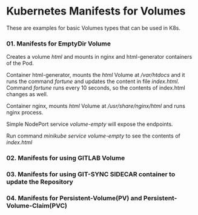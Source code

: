 # Kubernetes Manifests for Volumes

These are examples for basic Volumes types that can be used in K8s.

### 01. Manifests for EmptyDir Volume
Creates a volume *html* and mounts in nginx and html-generator containers of the Pod.

Container html-generator, mounts the *html* Volume at */var/htdocs* and it runs the command *fortune* and updates the content in file *index.html*. Command *fortune* runs every 10 seconds, so the contents of index.html changes as well.

Container nginx, mounts *html* Volume at */usr/share/nginx/html* and runs nginx process.

Simple NodePort service *volume-empty* will expose the endpoints.

Run command *minikube service volume-empty* to see the contents of *index.html*

### 02. Manifests for using GITLAB Volume

### 03. Manifests for using GIT-SYNC SIDECAR container to update the Repository

### 04. Manifests for Persistent-Volume(PV) and Persistent-Volume-Claim(PVC) 
